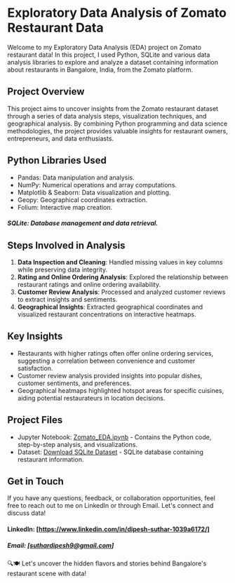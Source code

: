 
# Exploratory Data Analysis of Zomato Restaurant Data

Welcome to my Exploratory Data Analysis (EDA) project on Zomato restaurant data! In this project, I used Python, SQLite and various data analysis libraries to explore and analyze a dataset containing information about restaurants in Bangalore, India, from the Zomato platform.

## Project Overview

This project aims to uncover insights from the Zomato restaurant dataset through a series of data analysis steps, visualization techniques, and geographical analysis. By combining Python programming and data science methodologies, the project provides valuable insights for restaurant owners, entrepreneurs, and data enthusiasts.

## Python Libraries Used

- Pandas: Data manipulation and analysis.
- NumPy: Numerical operations and array computations.
- Matplotlib & Seaborn: Data visualization and plotting.
- Geopy: Geographical coordinates extraction.
- Folium: Interactive map creation.
##### SQLite: Database management and data retrieval.

## Steps Involved in Analysis

1. **Data Inspection and Cleaning**: Handled missing values in key columns while preserving data integrity.
2. **Rating and Online Ordering Analysis**: Explored the relationship between restaurant ratings and online ordering availability.
3. **Customer Review Analysis**: Processed and analyzed customer reviews to extract insights and sentiments.
4. **Geographical Insights**: Extracted geographical coordinates and visualized restaurant concentrations on interactive heatmaps.

## Key Insights

- Restaurants with higher ratings often offer online ordering services, suggesting a correlation between convenience and customer satisfaction.
- Customer review analysis provided insights into popular dishes, customer sentiments, and preferences.
- Geographical heatmaps highlighted hotspot areas for specific cuisines, aiding potential restaurateurs in location decisions.

## Project Files

- Jupyter Notebook: [Zomato_EDA.ipynb](https://github.com/Dipesh-09/Exploratory-Data-Analysis-of-Zomato-Restaurant-Data/blob/main/Exploratory%20Data%20Analysis%20of%20Zomato%20Restaurant%20Data_Dipesh.ipynb) - Contains the Python code, step-by-step analysis, and visualizations.
- Dataset: [Download SQLite Dataset](https://drive.google.com/file/d/1pBwO5gWe60l4-IaaZs96G4hwnwaXgr0W/view) - SQLite database containing restaurant information.


## Get in Touch

If you have any questions, feedback, or collaboration opportunities, feel free to reach out to me on LinkedIn or through Email. Let's connect and discuss data!

#### LinkedIn: [https://www.linkedin.com/in/dipesh-suthar-1039a6172/]
##### Email: [suthardipesh9@gmail.com]


🔍🍽️ Let's uncover the hidden flavors and stories behind Bangalore's restaurant scene with data!

```

